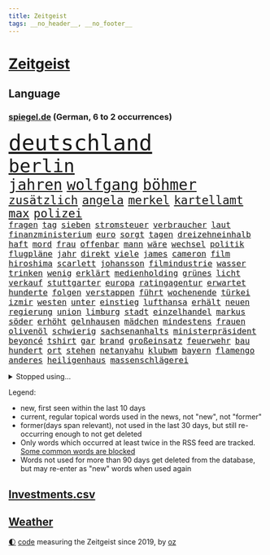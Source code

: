 ```yaml
---
title: Zeitgeist
tags: __no_header__, __no_footer__
---
```


# [Zeitgeist](https://oliz.io/zeitgeist/)

## Language

<h3><a href="https://www.spiegel.de" target="_blank">spiegel.de</a> (German, 6 to 2 occurrences)</h3>
<p style="font-family:monospace">
<span style="font-size:32pt"><a href="news_links.html#deutschland" class="current">deutschland</a></span>
<br>
<span style="font-size:27pt"><a href="news_links.html#berlin" class="current">berlin</a></span>
<br>
<span style="font-size:22pt"><a href="news_links.html#jahren" class="current">jahren</a></span>
<span style="font-size:22pt"><a href="news_links.html#wolfgang" class="current">wolfgang</a></span>
<span style="font-size:22pt"><a href="news_links.html#böhmer" class="new">böhmer</a></span>
<br>
<span style="font-size:17pt"><a href="news_links.html#zusätzlich" class="current">zusätzlich</a></span>
<span style="font-size:17pt"><a href="news_links.html#angela" class="current">angela</a></span>
<span style="font-size:17pt"><a href="news_links.html#merkel" class="current">merkel</a></span>
<span style="font-size:17pt"><a href="news_links.html#kartellamt" class="current">kartellamt</a></span>
<span style="font-size:17pt"><a href="news_links.html#max" class="current">max</a></span>
<span style="font-size:17pt"><a href="news_links.html#polizei" class="current">polizei</a></span>
<br>
<span style="font-size:12pt"><a href="news_links.html#fragen" class="current">fragen</a></span>
<span style="font-size:12pt"><a href="news_links.html#tag" class="current">tag</a></span>
<span style="font-size:12pt"><a href="news_links.html#sieben" class="current">sieben</a></span>
<span style="font-size:12pt"><a href="news_links.html#stromsteuer" class="new">stromsteuer</a></span>
<span style="font-size:12pt"><a href="news_links.html#verbraucher" class="current">verbraucher</a></span>
<span style="font-size:12pt"><a href="news_links.html#laut" class="current">laut</a></span>
<span style="font-size:12pt"><a href="news_links.html#finanzministerium" class="current">finanzministerium</a></span>
<span style="font-size:12pt"><a href="news_links.html#euro" class="current">euro</a></span>
<span style="font-size:12pt"><a href="news_links.html#sorgt" class="current">sorgt</a></span>
<span style="font-size:12pt"><a href="news_links.html#tagen" class="current">tagen</a></span>
<span style="font-size:12pt"><a href="news_links.html#dreizehneinhalb" class="new">dreizehneinhalb</a></span>
<span style="font-size:12pt"><a href="news_links.html#haft" class="current">haft</a></span>
<span style="font-size:12pt"><a href="news_links.html#mord" class="current">mord</a></span>
<span style="font-size:12pt"><a href="news_links.html#frau" class="current">frau</a></span>
<span style="font-size:12pt"><a href="news_links.html#offenbar" class="current">offenbar</a></span>
<span style="font-size:12pt"><a href="news_links.html#mann" class="current">mann</a></span>
<span style="font-size:12pt"><a href="news_links.html#wäre" class="current">wäre</a></span>
<span style="font-size:12pt"><a href="news_links.html#wechsel" class="current">wechsel</a></span>
<span style="font-size:12pt"><a href="news_links.html#politik" class="current">politik</a></span>
<span style="font-size:12pt"><a href="news_links.html#flugpläne" class="new">flugpläne</a></span>
<span style="font-size:12pt"><a href="news_links.html#jahr" class="current">jahr</a></span>
<span style="font-size:12pt"><a href="news_links.html#direkt" class="current">direkt</a></span>
<span style="font-size:12pt"><a href="news_links.html#viele" class="current">viele</a></span>
<span style="font-size:12pt"><a href="news_links.html#james" class="current">james</a></span>
<span style="font-size:12pt"><a href="news_links.html#cameron" class="current">cameron</a></span>
<span style="font-size:12pt"><a href="news_links.html#film" class="current">film</a></span>
<span style="font-size:12pt"><a href="news_links.html#hiroshima" class="current">hiroshima</a></span>
<span style="font-size:12pt"><a href="news_links.html#scarlett" class="current">scarlett</a></span>
<span style="font-size:12pt"><a href="news_links.html#johansson" class="current">johansson</a></span>
<span style="font-size:12pt"><a href="news_links.html#filmindustrie" class="current">filmindustrie</a></span>
<span style="font-size:12pt"><a href="news_links.html#wasser" class="current">wasser</a></span>
<span style="font-size:12pt"><a href="news_links.html#trinken" class="current">trinken</a></span>
<span style="font-size:12pt"><a href="news_links.html#wenig" class="current">wenig</a></span>
<span style="font-size:12pt"><a href="news_links.html#erklärt" class="current">erklärt</a></span>
<span style="font-size:12pt"><a href="news_links.html#medienholding" class="new">medienholding</a></span>
<span style="font-size:12pt"><a href="news_links.html#grünes" class="current">grünes</a></span>
<span style="font-size:12pt"><a href="news_links.html#licht" class="current">licht</a></span>
<span style="font-size:12pt"><a href="news_links.html#verkauf" class="current">verkauf</a></span>
<span style="font-size:12pt"><a href="news_links.html#stuttgarter" class="current">stuttgarter</a></span>
<span style="font-size:12pt"><a href="news_links.html#europa" class="current">europa</a></span>
<span style="font-size:12pt"><a href="news_links.html#ratingagentur" class="new">ratingagentur</a></span>
<span style="font-size:12pt"><a href="news_links.html#erwartet" class="current">erwartet</a></span>
<span style="font-size:12pt"><a href="news_links.html#hunderte" class="current">hunderte</a></span>
<span style="font-size:12pt"><a href="news_links.html#folgen" class="current">folgen</a></span>
<span style="font-size:12pt"><a href="news_links.html#verstappen" class="current">verstappen</a></span>
<span style="font-size:12pt"><a href="news_links.html#führt" class="current">führt</a></span>
<span style="font-size:12pt"><a href="news_links.html#wochenende" class="current">wochenende</a></span>
<span style="font-size:12pt"><a href="news_links.html#türkei" class="current">türkei</a></span>
<span style="font-size:12pt"><a href="news_links.html#izmir" class="new">izmir</a></span>
<span style="font-size:12pt"><a href="news_links.html#westen" class="current">westen</a></span>
<span style="font-size:12pt"><a href="news_links.html#unter" class="current">unter</a></span>
<span style="font-size:12pt"><a href="news_links.html#einstieg" class="current">einstieg</a></span>
<span style="font-size:12pt"><a href="news_links.html#lufthansa" class="current">lufthansa</a></span>
<span style="font-size:12pt"><a href="news_links.html#erhält" class="current">erhält</a></span>
<span style="font-size:12pt"><a href="news_links.html#neuen" class="current">neuen</a></span>
<span style="font-size:12pt"><a href="news_links.html#regierung" class="current">regierung</a></span>
<span style="font-size:12pt"><a href="news_links.html#union" class="current">union</a></span>
<span style="font-size:12pt"><a href="news_links.html#limburg" class="current">limburg</a></span>
<span style="font-size:12pt"><a href="news_links.html#stadt" class="current">stadt</a></span>
<span style="font-size:12pt"><a href="news_links.html#einzelhandel" class="new">einzelhandel</a></span>
<span style="font-size:12pt"><a href="news_links.html#markus" class="current">markus</a></span>
<span style="font-size:12pt"><a href="news_links.html#söder" class="current">söder</a></span>
<span style="font-size:12pt"><a href="news_links.html#erhöht" class="current">erhöht</a></span>
<span style="font-size:12pt"><a href="news_links.html#gelnhausen" class="new">gelnhausen</a></span>
<span style="font-size:12pt"><a href="news_links.html#mädchen" class="current">mädchen</a></span>
<span style="font-size:12pt"><a href="news_links.html#mindestens" class="current">mindestens</a></span>
<span style="font-size:12pt"><a href="news_links.html#frauen" class="current">frauen</a></span>
<span style="font-size:12pt"><a href="news_links.html#olivenöl" class="new">olivenöl</a></span>
<span style="font-size:12pt"><a href="news_links.html#schwierig" class="current">schwierig</a></span>
<span style="font-size:12pt"><a href="news_links.html#sachsenanhalts" class="new">sachsenanhalts</a></span>
<span style="font-size:12pt"><a href="news_links.html#ministerpräsident" class="current">ministerpräsident</a></span>
<span style="font-size:12pt"><a href="news_links.html#beyoncé" class="current">beyoncé</a></span>
<span style="font-size:12pt"><a href="news_links.html#tshirt" class="current">tshirt</a></span>
<span style="font-size:12pt"><a href="news_links.html#gar" class="current">gar</a></span>
<span style="font-size:12pt"><a href="news_links.html#brand" class="current">brand</a></span>
<span style="font-size:12pt"><a href="news_links.html#großeinsatz" class="current">großeinsatz</a></span>
<span style="font-size:12pt"><a href="news_links.html#feuerwehr" class="current">feuerwehr</a></span>
<span style="font-size:12pt"><a href="news_links.html#bau" class="current">bau</a></span>
<span style="font-size:12pt"><a href="news_links.html#hundert" class="current">hundert</a></span>
<span style="font-size:12pt"><a href="news_links.html#ort" class="current">ort</a></span>
<span style="font-size:12pt"><a href="news_links.html#stehen" class="current">stehen</a></span>
<span style="font-size:12pt"><a href="news_links.html#netanyahu" class="current">netanyahu</a></span>
<span style="font-size:12pt"><a href="news_links.html#klubwm" class="current">klubwm</a></span>
<span style="font-size:12pt"><a href="news_links.html#bayern" class="current">bayern</a></span>
<span style="font-size:12pt"><a href="news_links.html#flamengo" class="new">flamengo</a></span>
<span style="font-size:12pt"><a href="news_links.html#anderes" class="current">anderes</a></span>
<span style="font-size:12pt"><a href="news_links.html#heiligenhaus" class="new">heiligenhaus</a></span>
<span style="font-size:12pt"><a href="news_links.html#massenschlägerei" class="current">massenschlägerei</a></span>
</p>
<details>
<summary>Stopped using...</summary>
<p class="former" style="font-size:12pt">
persönliche(1711) position(1711) bidens(1710) bundesländern(1710) co₂(1710) äußern(1710) eindruck(1709) gefährliche(1709) moderne(1709) angeklagte(1708) mannes(1708) wahrheit(1708) augsburg(1707) berufung(1707) eingereicht(1707) forderungen(1707) sekunden(1707) van(1707) wirkung(1707) angeklagter(1706) daraufhin(1706) getan(1706) gewerkschaft(1706) jahrzehnte(1706) verraten(1706) wechseln(1706) bank(1705) facebook(1705) landen(1705) nachfolge(1705) polizeieinsatz(1705) vfl(1705) dauerhaft(1704) leichter(1704) vergeben(1704) übersicht(1704) empörung(1703) kandidaten(1703) klein(1703) riesige(1703) vieler(1703) 2021(1702) beteiligten(1702) hören(1702) 31(1701) jahrhundert(1701) konflikte(1701) verschwunden(1701) warentest(1701) berlins(1700) dramatisch(1700) erkrankung(1700) minute(1700) rand(1700) 33(1699) befreien(1699) amerikaner(1698) fußballprofi(1698) größter(1698) überraschung(1698) 3(1697) offenen(1697) trafen(1697) wende(1696) forderte(1695) jedenfalls(1695) sinn(1695) nerven(1694) halb(1693) betrifft(1688) erwachsene(1686) erfolgreichsten(1684) gelingen(1684) vorgänger(1682) vorgelegt(1681) beschlagnahmt(1679) insolvenz(1676) trauert(1675) bundesverfassungsgericht(1673) verständnis(1673) schock(1668) bewegt(1667) hitler(1646) rumänien(1527) übrig(1521) unfälle(1492) verdi(1452) las(1413) hoffenheim(1382) investiert(1375) gemeinschaft(1372) nachmittag(1372) getöteten(1370) lädt(1318) loch(1281) öffentlichrechtlichen(1274) überwachung(1249) desto(1247) krebs(1247) hauptbahnhof(1241) umfragen(1217) gelöst(1198) lücken(1196) nebenbei(1191) stabil(1190) unmittelbar(1190) erneuerbare(1187) fünften(1186) schlamm(1140) viral(1117) belegt(1102) lob(1102) sexuell(1101) jugendlicher(1098) youtube(1091) angehörigen(1086) kampagne(1078) dramatische(1073) ähnlichen(1056) effekt(1052) führten(1040) raten(1034) lebenslange(1030) antarktis(1016) begegnung(985) staates(942) kampfjets(938) redet(937) tabu(937) gedroht(928) nico(924) überzeugen(922) check(921) viertagewoche(893) lebensgefahr(885) springen(880) minderjährige(874) ständig(869) manöver(859) wendepunkt(829) duisburg(827) begangen(817) radsport(809) wohnen(805) 13jährige(793) deutlicher(789) helmut(787) härtere(786) kolleginnen(774) rad(766) seltsame(764) unterbrochen(764) psychische(757) vergleicht(749) schlagabtausch(747) lebensgefährlich(743) qualität(737) anschluss(724) rechtsextremer(721) quellen(718) unseren(713) schweigt(712) vertrauter(709) essener(702) pass(701) wmtitel(687) lagen(686) parlamentswahl(673) frank(668) völkermord(667) metern(665) franziska(651) besserung(638) achtzigerjahren(636) comedian(633) eingeschränkt(631) getöteter(630) 76(628) horst(627) nachbarland(620) 22jährige(609) mars(609) ausfälle(608) taucht(603) böse(602) reagierten(595) eingedrungen(591) lebron(582) versammelt(581) klingen(577) sprecherin(576) stellten(572) kostenlos(567) student(567) robbie(547) erinnerung(543) is(540) ambitionen(538) guardiola(531) rutscht(525) geschützt(524) nvidia(524) spekulationen(524) brandenburgischen(521) nicole(521) vincent(520) pep(515) niemals(514) gesundheitszustand(510) hype(509) 2006(505) beantragt(503) michel(503) reichsten(502) marken(501) shein(499) anhörung(498) jr(497) jagt(496) erleichtert(492) angeordnet(481) geschichten(481) gerieten(479) verbotene(478) pferde(474) 58(473) mount(473) sabine(470) usmedien(469) wirtschaftskrise(469) legten(468) raf(468) scheidung(462) sophia(461) dienen(460) gleiche(460) angeschlagene(456) kitas(454) kreativ(454) erfolgreicher(449) jamal(446) musiala(446) dominanz(444) ersatz(444) lieder(444) faktencheck(437) ruhrgebiet(437) integration(432) denkbar(431) elektromobilität(429) lebenslanger(428) instanz(425) größtes(424) escooter(422) akteure(417) sticht(415) engel(412) anlegen(406) rechtsstreit(406) quartal(403) gezielten(402) rafael(402) kehren(399) geldwäsche(398) kryptowährung(396) europäisches(395) vergnügen(392) bilden(386) heimspiel(384) match(383) rutschen(382) schütze(382) brutalen(381) steven(378) verspätungen(378) herum(374) zelebriert(371) sonja(369) polizeigewalt(367) tourist(367) co₂ausstoß(363) schwangerschaft(363) süddeutschland(362) übte(362) zuerst(361) enttäuschung(355) warnte(354) harris(350) popsängerin(348) autounfall(345) medikament(343) music(341) ausländischen(340) wählten(340) fitnessstudio(335) weltgesundheitsorganisation(335) enger(333) ryanair(333) verbracht(332) kalkül(328) altern(327) kater(325) ausgeschieden(323) impfstoff(322) notfalls(318) yoga(315) skepsis(313) uspolitik(311) lächerlich(310) scheiterten(308) versammeln(306) ceo(303) lka(303) siedler(303) möglichem(299) anhaltende(298) verpasste(297) punktet(295) viermal(295) vergangen(294) wolf(292) zugriff(291) plattformen(290) unterbringung(290) erstattet(288) abgesetzt(287) fläche(287) gebiets(287) nutzerinnen(285) absender(282) expartner(281) júnior(280) design(277) müde(277) with(277) 55(276) cem(276) özdemir(276) h(275) heidenheim(275) warb(273) elversberg(271) maren(268) späte(266) scheiterns(265) braunschweig(264) eindämmen(264) jordanien(261) bastelt(259) milde(259) marcel(257) verliehen(257) ursprung(256) bescheiden(255) nachbarländer(254) ufer(254) geladen(252) streamingdienst(251) königreich(250) verunglückte(247) arizona(246) mutterschaft(245) verrückt(245) first(244) konten(244) entdeckten(243) tsg(240) everest(239) vegas(239) fische(238) untersuchten(237) erkrankten(235) bröning(234) einstellung(234) unterschrift(234) qualifiziert(232) strafzöllen(231) costner(228) euch(227) gigantische(225) größeres(225) jake(225) erwachsen(224) fortan(224) autobiografie(223) durchsuchungen(223) chinesischer(222) rwe(222) dunkelheit(221) gazas(221) abgelehnt(219) moore(218) radikal(218) armin(217) laschet(217) millionenbetrag(216) ökonom(216) schlappe(215) leibwächter(214) pyrotechnik(214) hochschulen(213) formuliert(212) andrij(211) winden(211) töne(210) afdchefin(209) bekomme(207) russlandsanktionen(207) gewannen(206) wechseljahre(206) bruttoinlandsprodukt(205) fußballklub(205) aldi(204) angemeldet(204) luftfahrt(204) end(203) lopez(201) missbrauchsvorwürfe(201) preisverleihung(197) verwendung(196) erfährt(195) arbeitslos(194) gegenstand(193) 97(192) stärkung(192) ergab(191) vierjähriger(191) wirtschaftsweisen(191) zurückhaltender(191) neugeborene(190) lobbyisten(188) onlyfans(188) rechtsstaat(186) tina(184) missglückte(183) oeynhausen(183) schlange(183) berufen(182) insider(182) spiegelrecherche(181) verließen(181) formtief(180) medizinischen(180) werner(180) 65jährigen(179) volle(179) bestandteil(178) zusammengetragen(178) angekündigten(177) erledigen(177) argument(176) graf(176) paragraf(176) soldat(176) steffi(176) nervt(175) neuigkeiten(175) amtskollegen(174) schauspielerinnen(174) norweger(172) spotify(172) aktivitäten(171) chips(171) adolf(170) bauern(169) begriffen(167) premierministers(167) dankte(166) führender(166) absetzung(165) ministerium(165) insolvent(164) düsteren(163) bip(162) heide(161) lüneburger(161) faktoren(160) kichatbot(160) radwege(159) gefährdete(157) konstruktiv(157) konzepte(157) mythos(157) aufzuarbeiten(156) demenz(156) gestaltete(156) mail(156) ravensburg(156) freiwilligen(155) kannst(155) konsumenten(155) kriegt(155) schildern(154) baldoni(153) blake(153) inhalt(153) lively(153) anke(152) wonach(152) australier(150) elisabeth(150) malen(150) härteres(148) überlebten(147) treu(146) ungeachtet(146) unsicherheiten(146) abziehen(145) bangkok(145) massiver(145) sängers(145) vereinzelt(145) cdugeneralsekretär(144) geweckt(144) hochfahren(144) kyjiws(144) personenschutz(144) werten(144) beauftragt(142) issa(142) kälte(141) studentinnen(141) zweites(141) anhaltspunkte(140) geständnis(140) studio(140) aufzunehmen(139) schnappt(139) vage(139) vergewaltiger(139) vietnam(139) ruhm(137) verbesserung(137) doge(136) kurznachrichtendienst(136) lernt(136) niedrige(136) interviews(135) aufbruch(134) aufheben(134) blumen(134) dar(134) monatelang(134) anreise(133) erfolgsgeschichte(133) linkenpolitiker(133) montagmorgen(133) neigt(133) architekt(132) chemnitz(132) kulturhauptstadt(132) wilder(130) chaotischen(129) gerückt(129) fifapräsident(128) plaudert(128) lawine(127) luxus(127) conference(126) kuriosesten(126) 299(125) dankt(125) heilen(125) ushauptstadt(125) weltspitze(125) erfreut(124) stephan(124) bequem(123) inhaftierter(123) zollkrieg(123) israelhamaskrieg(122) lübeck(122) massenentlassungen(122) steuererklärung(121) stillem(121) unterzeichnet(121) clemens(120) frederiksen(120) mette(120) stürmen(120) sun(120) vorsitzender(120) auszuschließen(119) kapitel(119) spender(119) arroganz(118) fix(118) merz’(118) schärfe(118) berlinerin(117) definieren(117) historisches(117) lebenslauf(117) ole(117) ähnlichkeiten(116) anrecht(115) josef(115) verträge(115) biopic(114) verleihung(114) chialo(112) bombardierung(110) enthält(110) mandatsträger(110) ostens(110) runter(110) staatskasse(110) wohlstand(110) angeschlagen(109) kettensäge(109) roland(109) terrorgruppe(109) faszination(108) gerichts(108) lebten(108) saniert(107) südostasien(107) schreckens(106) vorgeführt(106) wesen(106) zolldrohungen(106) partnerschaften(105) taktik(105) aufatmen(103) beherrschen(103) entfernten(103) meereis(103) verschwindet(103) käse(102) vorurteilen(102) 26jährigen(101) eier(101) germany(101) legislaturperiode(101) pickleball(101) kollabiert(100) ausrichten(99) cdupolitikers(99) river(99) totem(99) ukraines(99) lahme(98) quadrat(98) 27jähriger(97) startklarnewsletter(97) verbrennungsmotoren(97) henning(96) legalen(96) verruf(96) just(95) stemmen(95) tücken(95) wangerooge(95) absicherung(94) arg(94) aufgebraucht(94) bildschirm(94) funklöcher(94) selbstbestimmte(94) bundesbehörden(93) jetzigen(93) kommilitonen(93) kredite(93) umstritten(93) formel1star(92) schädliche(92) zweitem(92) 1975(91) energiekonzern(91) kanadier(91) netzausbau(91) prallt(91) reichsbürgergruppe(91) rheinlandpfälzische(91) überragendes(91) 71jährige(90) ausbleibende(90) beantworten(90) moralische(90) neuorientierung(90) beigesetzt(89) vannes(89) 46jährige(88) auskunft(88) krass(88) angelegt(87) begründete(87) landgerichts(87) lieferkettengesetz(87) pokalfinale(87) rostocker(87) statistik(87) todesfall(87) anonymer(86) pufferzone(86) bestehenden(85) bundesweiten(85) ehrgeiziges(85) erhöhung(85) klassenkampf(85) preispolitik(85) staatsräson(85) verschlimmert(85) kaution(84) lück(84) technologien(84) begehen(83) beobachter(83) großoffensive(83) hinters(83) jemenitische(83) ron(83) wirbeln(83) chronik(82) heimatschutzministerin(82) internes(82) peppa(82) wahrzeichen(82) wozu(82) wutz(82) 44jährigen(81) expolitiker(81) hanoi(81) kriegsfall(81) sperrungen(81) vielseitigkeit(81) extennisstar(80) gerichtlich(80) helme(80) politischem(80) prozesse(80) sportart(80) zivilbevölkerung(80) übertrifft(80) 53jährige(79) are(79) bejubelt(79) enfant(79) entgegenzusetzen(79) hintertreffen(79) maradona(79) offenlegen(79) rückhalt(79) terrible(79) asiatische(78) autokonzern(78) erfolgt(78) himmelskörper(78) kolonialismus(78) marinemanöver(78) south(78) verbrennerpkw(78) walter(78) genügen(77) kopiert(77) spitzenpolitik(77) visa(77) ausschlaggebend(76) beschlossene(76) eishockey(76) femizide(76) humanitären(76) kinderärztin(76) lizzo(76) sicherheitsleuten(76) staunt(76) übung(76) anden(75) anerkannt(75) bauer(75) chatbots(75) damm(75) gemeinnützige(75) juve(75) labor(75) peruanischer(75) regenfälle(75) wahlgeschenke(75) würgegriff(75) angriffskriegs(74) beugen(74) geplantes(74) gynäkologe(74) kremltruppen(74) mancher(74) netanyahuregierung(74) resigniert(74) eingenommen(73) kürzung(73) wartezeiten(73) durow(72) exkanzlerin(72) käfig(72) pawel(72) rühmt(72) telegramgründer(72) verfahrens(72) 39jährige(71) arthrose(71) instabilen(71) power(71) prideparaden(71) wehrbeauftragten(71) byd(70) musikerin(70) prozesses(70) schimmel(70) taiwans(70) vorlage(70) 18000(69) armeeangaben(69) ausgegangen(69) ernten(69) fertiggestellt(69) flugblätter(69) kalender(69) livestreams(69) reserviert(69) 105(68) friedrichshafen(68) fähig(68) hochwasser(68) parteiführung(68) schmitt(68) tommi(68) josh(67) maps(67) militärfahrzeug(67) rosenstolz(67) sicherheitsgründen(67) verkürzen(67) 160000(66) lebenszufriedenheit(66) vakant(66) warschau(66) daxkonzerne(65) fahrers(65) probiert(65) tvdoku(65) weigerte(65) weitreichenden(65) überstunden(65) kappe(64) prahlt(64) regionale(64) aufgearbeitet(63) boykott(63) dokumentieren(63) ferraripilot(63) gehörigen(63) kindersitze(63) kriselnden(63) küstengebiet(63) läden(63) nazizeit(63) north(63) abstürzen(62) höherer(62) umweltfreundlich(62) weltranglistendritte(62) ärzteschaft(62) fußballvereins(61) israeli(61) rentenalter(61) ronen(61) verschwanden(61) verteidigte(61) baustelle(60) drogenkriminalität(60) eliteuniversität(60) formalie(60) geistig(60) koalitionsvertrag(60) ortschaften(60) touristenattraktion(60) vorführungen(60) wimmelt(60) kündigten(59) nebenwirkungen(59) abgabe(58) abzuwarten(58) plenum(58) publikumsliebling(58) robuste(58) seitenlinie(58) thompson(58) überflutet(58) aufbereitet(57) booker(57) cory(57) produzierte(57) rekordrede(57) relegation(57) hasan(56) lebensgeschichte(56) lohnausgleich(56) lyon(56) olympique(56) vollem(56) bremse(55) kinofilm(55) römischen(55) rücksichtslos(55) vertragsverlängerung(55) ausgebrannt(54) bernard(54) fitzek(54) frauengesundheit(54) geistigen(54) safferling(54) sangen(54) verteidigungspolitiker(54) völkerrechtler(54) weltberühmt(54) avatar(53) dfbpokalfinale(53) teresa(53) widerrufen(53) überflutungen(53) ausreißer(52) bondbösewicht(52) enormen(52) federico(52) hoffmann(52) schwinden(52) sturzenegger(52) 8500(51) aggressiv(51) befreiender(51) dringt(51) erwärmt(51) geendet(51) geständnisse(51) hitzewellen(51) kolonialzeit(51) moratorium(51) rita(51) anja(50) dfbsportdirektor(50) hailey(50) handelsverband(50) kiunternehmen(50) missverstanden(50) säuglings(50) verkäufe(50) völler(50) eisner(49) fellner(49) jillian(49) junis(49) kremlherrscher(49) liechtenstein(49) masters(49) rückbau(49) schmackhaft(49) shriner(49) sonntagmorgen(49) sturzfluten(49) vorrang(49) weezerbassisten(49) aggressives(48) ausgegraben(48) behielt(48) donezk(48) irreführende(48) rasenmäher(48) anleihemärkte(47) barbie(47) gerührt(47) lukrativen(47) onlinehass(47) waffenexporte(47) auftauchen(46) interaktiv(46) kleinbus(46) rätseln(46) thiel(46) usuniversitäten(46) beeinflusst(45) bewährungsstrafen(45) drohmails(45) hemmungen(45) makejew(45) oleksij(45) schauspielern(45) zielgeraden(45) ausscheidungen(44) legendäre(44) reisenden(44) wasserknappheit(44) audretsch(43) gags(43) grünenfraktionsvize(43) gym(43) nachempfundene(43) niederbayern(43) oberbürgermeisterin(43) praktische(43) reisewelle(43) superlative(43) taurus(43) transplantieren(43) akkus(42) lichtblick(42) sexhandel(42) clips(41) deutschlandchef(41) gehasst(41) propalästinensischer(41) vertrauensvorschuss(41) bemühungen(40) bombendrohungen(40) isst(40) kläger(40) tabletten(40) zähmen(40) emotionaler(39) erfahrene(39) it(39) geschäftsjahr(38) jonathan(38) korrupt(38) reserven(38) tah(38) britischem(37) carolin(37) cochef(37) einlegen(37) kebekus(37) köpfe(37) mangelnden(37) sanaa(37) usablog(37) verletzen(37) abläuft(36) ausschussvorsitze(36) eingehandelt(36) fuchs(36) jenna(36) klägerinnen(36) nutzerdaten(36) ortega(36) selfie(36) staatsfonds(36) teufelskreis(36) almuth(35) europapokal(35) lindern(35) schläger(35) gemischten(34) hauptsächlich(34) hawaii(34) konstellation(34) radikalisierung(34) schlaflosigkeit(34) singh(34) abgeschossen(33) abschließen(33) handgepäck(33) hergestellte(33) kurve(33) meldeten(33) obdachlosen(33) treue(33) abba(32) diplomaten(32) eh(32) hollen(32) kippt(32) reagan(32) ronald(32) sanften(32) zweitligist(32) benehmen(31) bizarrer(31) fahrlässigkeit(31) komplexen(31) usjustizministerium(31) ausrufen(30) cyberangriff(30) missglückten(30) nelles(30) routen(30) wichtigster(30) baumarkt(29) cotrainer(29) einflussreichsten(29) extagesschausprecher(29) genitalien(29) gesperrte(29) rumort(29) sandro(29) spielzeit(29) abbruch(28) allianzarena(28) chemnitzer(28) dreiecke(28) pubertät(28) süddeutschen(28) verbrennt(28) vorfahren(28) überzeugte(28) apartment(27) betrunkene(27) gewaltbereit(27) meistertitel(27) merzregierung(27) rafterroristen(27) uniform(27) unverantwortlich(27) brüllten(26) ian(26) mcewan(26) meilenstein(26) polizeischutz(26) solo(26) weiht(26) 1970(25) biergärten(25) dschungel(25) spanisches(25) voraussetzung(25) wiederhergestellt(25) beleuchtet(24) dfbpokalsieger(24) emiraten(24) heidenheims(24) himmelfahrt(24) verfassungsschutzes(24) 48jährige(23) einzigartigen(23) finalturnier(23) getesteten(23) gigawatt(23) kannte(23) verschlossenen(23) angeordneten(22) clip(22) einschätzung(22) fußballgeschichte(22) maischberger(22) überarbeitet(22) abgeschossene(21) bedrohten(21) dieselaffäre(21) eingehend(21) flaute(21) gefürchteten(21) irische(21) maduro(21) nicolás(21) reparationen(21) vwmanager(21) 1100(20) deutschlandweit(20) floh(20) gewähren(20) krankheitserreger(20) lutschern(20) ungewohnt(20) western(20) 1108(19) 25jährige(19) abgesichert(19) euinstitutionen(19) klingbeils(19) primož(19) reinhard(19) roglič(19) schätze(19) teuber(19) traineramt(19) vernichtung(19) formte(18) komplizierten(18) usgeschichte(18) wildeste(18) allgemeinen(17) beißen(17) eishockeywm(17) nahostpolitik(17) wehen(17) aufgewachsen(16) basketballlegende(16) chefsache(16) innenstädte(16) krah(16) mordurteil(16) panasonic(16) rucksack(16) saudischen(16) schleuser(16) schwierigste(16) vertreibung(16) bestimmter(15) kassenpatienten(15) königlichen(15) lokalpolitikerin(15) opferrolle(15) spart(15) vorladung(15) abifeier(14) dschihadisten(14) gaskraftwerke(14) zeitraum(14) blüten(13) brandbrief(13) entführen(13) fakeshops(13) final(13) impossible(13) mehrfamilienhaus(13) posthum(13) prevost(13) probe(13) schlechtes(13) versäumnisse(13) vertuscht(13) absolventen(12) constantin(12) diddyprozess(12) flugblättern(12) gesinnung(12) schreiber(12) verschwörungstheorien(11)
</p>
</details>
<p>Legend:
<ul>
<li><span class="new">new</span>, first seen within the last 10 days</li>
<li><span class="current">current</span>, regular topical words used in the news, not "new", not "former"</li>
<li><span class="former">former(days span relevant)</span>, not used in the last 30 days, but still re-occurring enough to not get deleted</li>
<li>Only words which occurred at least twice in the RSS feed are tracked. <a href="language/filters.py">Some common words are blocked</a></li>
<li>Words not used for more than 90 days get deleted from the database, but may re-enter as "new" words when used again</li>
</ul>
</p>

## [Investments](investments.html)[.csv](investments.csv)

## [Weather](weather.html)

<footer>
<a href="javascript:toggleTheme()" class="nav">🌓</a>
<a href="https://github.com/ooz/zeitgeist">code</a> measuring the Zeitgeist since 2019, by <a href="https://oliz.io">oz</a>
</footer>
